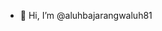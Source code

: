 - 👋 Hi, I’m @aluhbajarangwaluh81

<!---
aluhbajarangwaluh81/aluhbajarangwaluh81 is a ✨ special ✨ repository because its `README.md` (this file) appears on your GitHub profile.
You can click the Preview link to take a look at your changes.
--->

